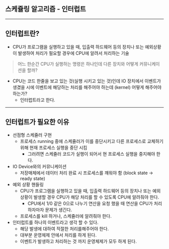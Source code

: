 ## 스케쥴링 알고리즘 - 인터럽트

---
## 인터럽트란?
* CPU가 프로그램을 실행하고 있을 때, 입출력 하드웨어 등의 장치나 또는 예외상황이 발생하여 처리가 필요할 경우에 CPU에 알려서 처리하는 기술
> 어느 한순간 CPU가 실행하는 명령은 하나인데 다른 장치와 어떻게 커뮤니케이션을 할까?
* CPU는 코드 한줄을 보고 있는 것(실행 시키고 있는 것)인데 IO 장치에서 이벤트가 생겼을 시에 이벤트에 해당하는 처리를 해주어야 하는데 (kernel) 어떻게 해주어야 하는가?
    + 인터럽트라고 한다.

---
## 인터럽트가 필요한 이유
* 선점형 스케쥴러 구현
    + 프로세스 running 중에 스케쥴러가 이를 중단시키고 다른 프로세스로 교체하기 위해 현재 프로세스 실행을 중단 시킴
        - 그러려면 스케쥴러 코드가 실행이 되어서 현 프로세스 실행을 중지해야 한다.
* IO Device와의 커뮤니케이션
    + 저장매체에서 데이터 처리 완료 시 프로세스를 꺠워야 함 (block state -> ready state)
* 예외 상황 핸들링
    + CPU가 프로그램을 실행하고 있을 때, 입출력 하드웨어 등의 장치나 또는 예외상황이 발생할 경우 CPU가 해당 처리를 할 수 있도록 CPU에 알려줘야 한다.
        - CPU에서 1/0 같은 0으로 나누기 연산을 요청 했을 때 연산을 CPU가 처리 하자마자 문제가 생긴다.
    + 프로세스를 kill 하거나, 스케쥴러에 알려줘야 한다.
* 인터럽트를 하나의 이벤트라고 생각 할 수 있다.
    + 해당 발생에 대하여 적절한 처리를해주어야 한다.
    + 대부분 운영체제 안에서 처리를 하게 된다.
    + 이벤트가 발생하고 처리하는 것 까지 운영체제가 모두 하게 된다.